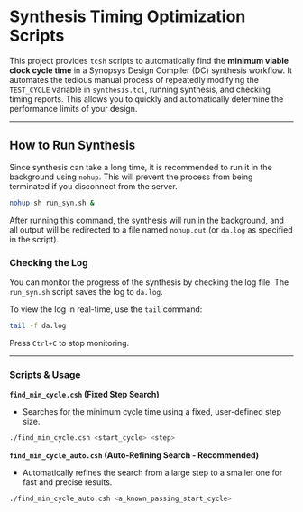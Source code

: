 # Synthesis Timing Optimization Scripts

This project provides `tcsh` scripts to automatically find the **minimum viable clock cycle time** in a Synopsys Design Compiler (DC) synthesis workflow. It automates the tedious manual process of repeatedly modifying the `TEST_CYCLE` variable in `synthesis.tcl`, running synthesis, and checking timing reports. This allows you to quickly and automatically determine the performance limits of your design.

---

## How to Run Synthesis

Since synthesis can take a long time, it is recommended to run it in the background using `nohup`. This will prevent the process from being terminated if you disconnect from the server.

```bash
nohup sh run_syn.sh &
```

After running this command, the synthesis will run in the background, and all output will be redirected to a file named `nohup.out` (or `da.log` as specified in the script).

### Checking the Log

You can monitor the progress of the synthesis by checking the log file. The `run_syn.sh` script saves the log to `da.log`.

To view the log in real-time, use the `tail` command:

```bash
tail -f da.log
```

Press `Ctrl+C` to stop monitoring.

---

### Scripts & Usage


**`find_min_cycle.csh` (Fixed Step Search)**
-   Searches for the minimum cycle time using a fixed, user-defined step size.
```bash
./find_min_cycle.csh <start_cycle> <step>
```

**`find_min_cycle_auto.csh` (Auto-Refining Search - Recommended)**
-   Automatically refines the search from a large step to a smaller one for fast and precise results.
```bash
./find_min_cycle_auto.csh <a_known_passing_start_cycle>
```
